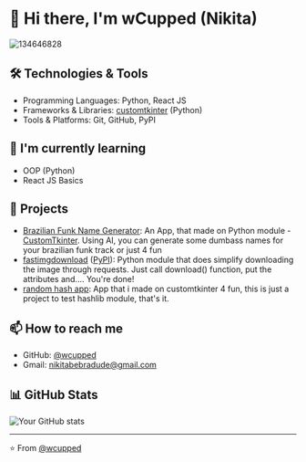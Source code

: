 # 👋 Hi there, I'm wCupped (Nikita)

![134646828](https://github.com/user-attachments/assets/a86de365-0847-4f59-831d-b9c60ff269d5)

## 🛠️ Technologies & Tools
- Programming Languages: Python, React JS
- Frameworks & Libraries: [customtkinter](https://pypi.org/project/customtkinter/) (Python)
- Tools & Platforms: Git, GitHub, PyPI

## 🌱 I'm currently learning
- OOP (Python)
- React JS Basics

## 💼 Projects
- [Brazilian Funk Name Generator](https://github.com/wcupped/brazilianfunknamegenerator): An App, that made on Python module - [CustomTkinter](https://pypi.org/project/customtkinter/). Using AI, you can generate some dumbass names for your brazilian funk track or just 4 fun
- [fastimgdownload](https://github.com/wcupped/fastimgdownload) ([PyPI](https://pypi.org/project/fastimgdownload)): Python module that does simplify downloading the image through requests. Just call download() function, put the attributes and.... You're done!
- [random hash app](https://github.com/wcupped/random-hash-app): App that i made on customtkinter 4 fun, this is just a project to test hashlib module, that's it.

## 📫 How to reach me
- GitHub: [@wcupped](https://github.com/wcupped)
- Gmail: nikitabebradude@gmail.com

## 📊 GitHub Stats
![Your GitHub stats](https://github-readme-stats.vercel.app/api?username=wcupped&show_icons=true&theme=dark)

---
⭐️ From [@wcupped](https://github.com/wcupped)
